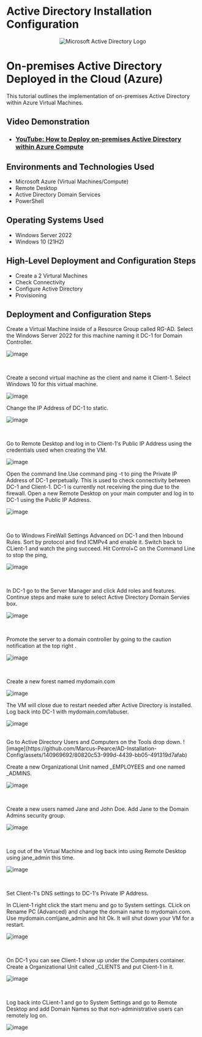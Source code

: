 # Active Directory Installation Configuration
<p align="center">
<img src="https://i.imgur.com/pU5A58S.png" alt="Microsoft Active Directory Logo"/>
</p>

<h1>On-premises Active Directory Deployed in the Cloud (Azure)</h1>
This tutorial outlines the implementation of on-premises Active Directory within Azure Virtual Machines.<br />


<h2>Video Demonstration</h2>

- ### [YouTube: How to Deploy on-premises Active Directory within Azure Compute](https://www.youtube.com)

<h2>Environments and Technologies Used</h2>

- Microsoft Azure (Virtual Machines/Compute)
- Remote Desktop
- Active Directory Domain Services
- PowerShell

<h2>Operating Systems Used </h2>

- Windows Server 2022
- Windows 10 (21H2)

<h2>High-Level Deployment and Configuration Steps</h2>

- Create a 2 Virtural Machines
- Check Connectivity
- Configure Active Directory
- Provisioning

<h2>Deployment and Configuration Steps</h2>

<p>
Create a Virtual Machine inside of a Resource Group called RG-AD. Select the Windows Server 2022 for this machine naming it DC-1 for Domain Controller.
</p>

![image](https://github.com/Marcus-Pearce/AD-Installation-Config/assets/140969692/05c8b083-c177-4de2-8004-48987f1b66cb)


</p>

<br />

<p>
Create a second virtual machine as the client and name it Client-1. Select Windows 10 for this virtual machine.

![image](https://github.com/Marcus-Pearce/AD-Installation-Config/assets/140969692/436a174f-b9b3-41fb-9852-4d5defc961b1)


</p>
<p>
Change the IP Address of DC-1 to static.

![image](https://github.com/Marcus-Pearce/AD-Installation-Config/assets/140969692/8afb951d-83a1-45f1-991e-77446983ce54)

</p>
<br />

<p>
Go to Remote Desktop and log in to Client-1's Public IP Address using the credentials used when creating the VM.
  
![image](https://github.com/Marcus-Pearce/AD-Installation-Config/assets/140969692/1ee0ae44-d3af-467c-bcb1-2ba2d5a5e9b4)


</p>
<p>
Open the command line.Use command ping -t to ping the Private IP Address of DC-1 perpetually. This is used to check connectivity between DC-1 and Client-1. DC-1 is currently not receiving the ping due to the firewall. Open a new Remote Desktop on your main computer and log in to DC-1 using the Public IP Address. 
  
![image](https://github.com/Marcus-Pearce/AD-Installation-Config/assets/140969692/0c5ad400-6a2d-4a11-b8fa-e4864edf3883)

</p>
<br />
<p>
Go to Windows FireWall Settings Advanced on DC-1 and then Inbound Rules. Sort by protocol and find ICMPv4 and enable it. Switch back to CLient-1 and watch the ping succeed. Hit Control+C on the Command Line to stop the ping,

![image](https://github.com/Marcus-Pearce/AD-Installation-Config/assets/140969692/a5f55615-f8e4-402e-9788-84dcedb8446b)

</p>
<br />

<p>
In DC-1 go to the Server Manager and click Add roles and features. Continue steps and make sure to select Active Directory Domain Servies box.

![image](https://github.com/Marcus-Pearce/AD-Installation-Config/assets/140969692/384e7296-2141-488d-ab68-ca3c909b072d)

</p>
<br />

<p>
Promote the server to a domain controller by going to the caution notification at the top right .
  
![image](https://github.com/Marcus-Pearce/AD-Installation-Config/assets/140969692/419629bd-ae98-42d4-84e6-8bd58c194a8f)

</p>
<br />

Create a new forest named mydomain.com

![image](https://github.com/Marcus-Pearce/AD-Installation-Config/assets/140969692/791da845-c786-4271-ac20-9144b257797a)

<p>

The VM will close due to restart needed after Active Directory is installed. Log back into DC-1 with mydomain.com/labuser.

![image](https://github.com/Marcus-Pearce/AD-Installation-Config/assets/140969692/a68788fc-be76-4588-8e60-56883d97c654)

</p>
<br />
Go to Active Directory Users and Computers on the Tools drop down.
![image](https://github.com/Marcus-Pearce/AD-Installation-Config/assets/140969692/80820c53-999d-4439-bb05-491319d7afab)

<p>
Create a new Organizational Unit named _EMPLOYEES and one named _ADMINS.
  
![image](https://github.com/Marcus-Pearce/AD-Installation-Config/assets/140969692/a8525e70-a694-4389-9ab4-6500d00f8051)

</p>
<br />

<p>
Create a new users named Jane and John Doe. Add Jane to the Domain Admins security group.
 
![image](https://github.com/Marcus-Pearce/AD-Installation-Config/assets/140969692/99a377e8-b453-4b86-a908-b60de25c0efb)

</p>
<br />

<p>
Log out of the Virtual Machine and log back into using Remote Desktop using jane_admin this time.

![image](https://github.com/Marcus-Pearce/AD-Installation-Config/assets/140969692/ca33d9a7-9c5d-481c-af8e-042b566595fc)

</p>
<br />

Set Client-1's DNS settings to DC-1's Private IP Address.

<p>
In CLient-1 right click the start menu and go to System settings. CLick on Rename PC (Advanced) and change the domain name to mydomain.com. Use mydomain.com\jane_admin and hit Ok. It will shut down your VM for a restart.
  
![image](https://github.com/Marcus-Pearce/AD-Installation-Config/assets/140969692/33c39294-4aa8-4aee-b8d8-1c8a98559c3e)

</p>
<br />

<p>

On DC-1 you can see Client-1 show up under the Computers container. Create a Organizational Unit called _CLIENTS and put Client-1 in it.

![image](https://github.com/Marcus-Pearce/AD-Installation-Config/assets/140969692/c4331c09-8112-46cc-a39b-1bbd93ba5342)

</p>
<br />

<p>
Log back into CLient-1 and go to System Settings and go to Remote Desktop and add Domain Names so that non-administrative users can remotely log on.

![image](https://github.com/Marcus-Pearce/AD-Installation-Config/assets/140969692/4cc2ffbe-7a6f-44c2-94ff-460585335118)

</p>

